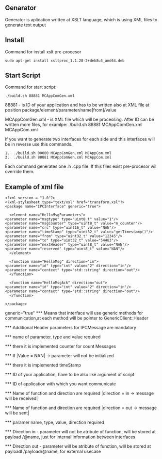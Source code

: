 ## Genarator
Generator is aplication written at XSLT language, which is using XML files to generate text output

## Install
Command for install xslt pre-procesor 

    sudo apt-get install xsltproc_1.1.28-2+deb8u3_amd64.deb

## Start Script
Command for start script: 

    ./build.sh 88881 MCAppComGen.xml 

 88881 - is ID of your application and has to be written also at XML file at position package/element/parameter/name[from]/value
 
 MCAppComGen.xml - is XML file which will be processing. 
 After ID can be written more files, for examlpe: ./build.sh 88881 MCAppComGen.xml MCAppCom.xml

If you want to generate two interfaces for each side and this interfaces will be in reverse use this commands.

    1.  ./build.sh 00000 MCAppComGen.xml MCAppCom.xml
    2.  ./build.sh 88881 MCAppComGen.xml MCAppCom.xml
    
Each command generates one .h .cpp file. If this files exist pre-procesor wil override them. 
 
## Example of xml file 

    <?xml version = "1.0"?>
    <?xml-stylesheet type="text/xsl" href="transform.xsl"?> 
    <package name="IPCInterface" generic="true">         
    
      <element name="HelloMsgParameters">    
	<parameter name="msgtype" type="uint8_t" value="1"/>              
	<parameter name="msgCounter" type="uint8_t" value="m_counter"/>    
	<parameter name="crc" type="uint16_t" value="NAN"/>    
	<parameter name="timeStamp" type="uint32_t" value="getTimestamp()"/>  
	<parameter name="from" type="uint32_t" value="12345"/>             
	<parameter name="to" type="uint32_t" value="54483"/>
	<parameter name="nextHeader" type="uint8_t" value="NAN"/>
	<parameter name="reserved" type="uint8_t" value="NAN"/>
      </element>
    
      <function name="HelloMsg" direction="in"> 
	<parameter name="id" type="int" value="2" direction="in"/> 
	<parameter name="context" type="std::string" direction="out"/> 
      </function>
    
      <function name="HelloMsgAck" direction="out"> 
	<parameter name="id" type="int" value="2" direction="in"/> 
	<parameter name="context" type="std::string" direction="out"/> 
      </function>
      
    </package>


generic="true" *** Means that interface will use generic methods for communication,at each method will be pointer to GenericClient::Header


<element>  *** Additional Header parameters for IPCMessage are mandatory

<parameter name="" type="" value=""/> *** name of parameter, type and value required

<parameter name="msgCounter" type="uint8_t" value="m_counter"/> *** there it is implemented counter for count Messages

<parameter value="NAN"/> *** If |Value = NAN| -> parameter will not be initialized

<parameter name="timeStamp" type="uint32_t" value="getTimestamp()"/> *** there it is implemented timeStamp

<parameter name="from" /> *** ID of your application, have to be also like argument of script

<parameter name="to" />  *** ID of application with which you want communicate

    
<function name="HelloMsg" direction="in"> *** Name of function and direction are required |direction = in -> message will be received|

<function name="HelloMsgAck" direction="out"> *** Name of function and direction are required |direction = out -> message will be sent|



<parameter name="id" type="int" value="2" direction="in"/>  *** paramer name, type, value, direction required

<parameter direction="in"/> *** Direction in - parameter will not be atribute of function,  will be stored at payload /@name, just for internal information between interfaces

<parameter direction="out"/> *** Direction out - parameter will be atribute of function, will be stored at payloadl /payload/@name, for external usecase
    


